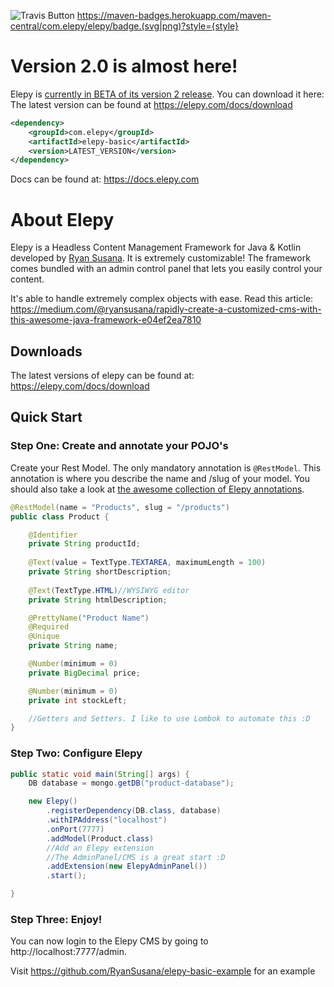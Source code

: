 ![Travis Button](https://travis-ci.com/RyanSusana/elepy.svg?branch=master)
https://maven-badges.herokuapp.com/maven-central/com.elepy/elepy/badge.(svg|png)?style={style}
# Version 2.0 is almost here!
Elepy is [currently in BETA of its version 2 release](https://github.com/RyanSusana/elepy/projects/2). You can download it here:
The latest version can be found at https://elepy.com/docs/download
``` xml
<dependency>
    <groupId>com.elepy</groupId>
    <artifactId>elepy-basic</artifactId>
    <version>LATEST_VERSION</version>
</dependency>
```
Docs can be found at: https://docs.elepy.com

# About Elepy

Elepy is a Headless Content Management Framework for Java & Kotlin developed by [Ryan Susana](https://ryansusana.com/). It is extremely customizable! The framework comes bundled with an admin control panel that lets you easily control your content.

It's able to handle extremely complex objects with ease.
Read this article: https://medium.com/@ryansusana/rapidly-create-a-customized-cms-with-this-awesome-java-framework-e04ef2ea7810

## Downloads
The latest versions of elepy can be found at: https://elepy.com/docs/download

## Quick Start
### Step One: Create and annotate your POJO's
Create your Rest Model. The only mandatory annotation is `@RestModel`. This annotation is where you describe the name and /slug of your model. You should also take a look at [the awesome collection of Elepy annotations](https://elepy.com/docs/annotations). 
``` java
@RestModel(name = "Products", slug = "/products")
public class Product {

    @Identifier
    private String productId;
    
    @Text(value = TextType.TEXTAREA, maximumLength = 100)
    private String shortDescription;
    
    @Text(TextType.HTML)//WYSIWYG editor
    private String htmlDescription;

    @PrettyName("Product Name")
    @Required
    @Unique
    private String name;

    @Number(minimum = 0)
    private BigDecimal price;

    @Number(minimum = 0)
    private int stockLeft;

    //Getters and Setters. I like to use Lombok to automate this :D
}
```
### Step Two: Configure Elepy
``` java
public static void main(String[] args) {
    DB database = mongo.getDB("product-database");

    new Elepy()
        .registerDependency(DB.class, database)
        .withIPAddress("localhost")
        .onPort(7777)
        .addModel(Product.class)
        //Add an Elepy extension
        //The AdminPanel/CMS is a great start :D
        .addExtension(new ElepyAdminPanel())
        .start();

}
```
### Step Three: Enjoy!

You can now login to the Elepy CMS by going to http://localhost:7777/admin.

Visit https://github.com/RyanSusana/elepy-basic-example for an example
